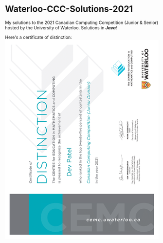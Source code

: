 # Waterloo-CCC-Solutions-2021
My solutions to the 2021 Canadian Computing Competition (Junior &amp; Senior) hosted by the University of Waterloo. Solutions in **_Java_**!

Here's a certificate of distinction:
![](/CCC_Distinction.png)
